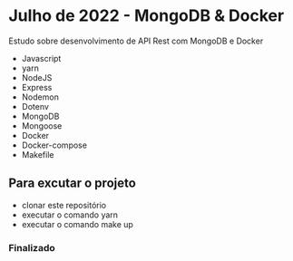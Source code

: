 # Julho de 2022 - MongoDB & Docker
Estudo sobre desenvolvimento de API Rest com MongoDB e Docker

* Javascript
* yarn
* NodeJS
* Express
* Nodemon
* Dotenv
* MongoDB
* Mongoose
* Docker
* Docker-compose
* Makefile

## Para excutar o projeto
 - clonar este repositório
 - executar o comando yarn
 - executar o comando make up
 
 ### Finalizado
